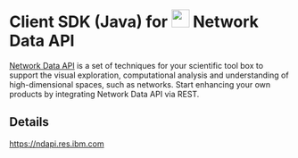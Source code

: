 # Client SDK (Java) for <img src="https://ndapi.res.ibm.com/gfx/logos/plain.svg" width="32" /> Network Data API
[Network Data API](https://ndapi.res.ibm.com) is a set of techniques for your scientific tool box to
support the visual exploration, computational analysis and understanding
of high-dimensional spaces, such as networks. Start enhancing your own
products by integrating Network Data API via REST.

## Details
https://ndapi.res.ibm.com
